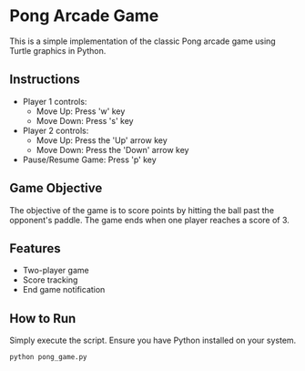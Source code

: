 # Pong Arcade Game

This is a simple implementation of the classic Pong arcade game using Turtle graphics in Python.

## Instructions
- Player 1 controls:
  - Move Up: Press 'w' key
  - Move Down: Press 's' key
- Player 2 controls:
  - Move Up: Press the 'Up' arrow key
  - Move Down: Press the 'Down' arrow key
- Pause/Resume Game: Press 'p' key

## Game Objective
The objective of the game is to score points by hitting the ball past the opponent's paddle. The game ends when one player reaches a score of 3.

## Features
- Two-player game
- Score tracking
- End game notification

## How to Run
Simply execute the script. Ensure you have Python installed on your system.

```bash
python pong_game.py
